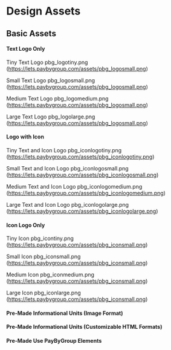 # Design Assets
## Basic Assets

#### Text Logo Only

Tiny Text Logo
pbg_logotiny.png
(https://lets.paybygroup.com/assets/pbg_logosmall.png)

Small Text Logo
pbg_logosmall.png
(https://lets.paybygroup.com/assets/pbg_logosmall.png)

Medium Text Logo
pbg_logomedium.png
(https://lets.paybygroup.com/assets/pbg_logosmall.png)

Large Text Logo
pbg_logolarge.png
(https://lets.paybygroup.com/assets/pbg_logosmall.png)

#### Logo with Icon

Tiny Text and Icon Logo
pbg_iconlogotiny.png
(https://lets.paybygroup.com/assets/pbg_iconlogotiny.png)

Small Text and Icon Logo
pbg_iconlogosmall.png
(https://lets.paybygroup.com/assets/pbg_iconlogosmall.png)

Medium Text and Icon Logo
pbg_iconlogomedium.png
(https://lets.paybygroup.com/assets/pbg_iconlogomedium.png)

Large Text and Icon Logo
pbg_iconlogolarge.png
(https://lets.paybygroup.com/assets/pbg_iconlogolarge.png)

#### Icon Logo Only

Tiny Icon
pbg_icontiny.png
(https://lets.paybygroup.com/assets/pbg_iconsmall.png)

Small Icon
pbg_iconsmall.png
(https://lets.paybygroup.com/assets/pbg_iconsmall.png)

Medium Icon
pbg_iconmedium.png
(https://lets.paybygroup.com/assets/pbg_iconsmall.png)

Large Icon
pbg_iconlarge.png
(https://lets.paybygroup.com/assets/pbg_iconsmall.png)

#### Pre-Made Informational Units (Image Format)


#### Pre-Made Informational Units (Customizable HTML Formats)


#### Pre-Made Use PayByGroup Elements







